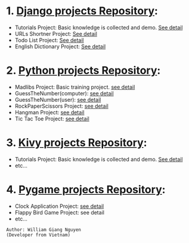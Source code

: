 # 1. [Django projects Repository](https://github.com/williamvietnam/python/tree/main/django):
- Tutorials Project: Basic knowledge is collected and demo. [See detail](https://github.com/williamvietnam/python/tree/main/django/tutorials)
- URLs Shortner Project: [See detail](https://github.com/williamvietnam/python/tree/main/django/urls_shortner_project)
- Todo List Project: [See detail](https://github.com/williamvietnam/python/tree/main/django/todo_list_project)
- English Dictionary Project: [See detail](https://github.com/williamvietnam/python/tree/main/django/EnglishDictionaryProject)

# 2. [Python projects Repository](https://github.com/williamvietnam/python/tree/main/python-core):
- Madlibs Project: Basic training project. [see detail](https://github.com/williamvietnam/python/tree/main/python-core/Madlibs)
- GuessTheNumber(computer): [see detail](https://github.com/williamvietnam/python/tree/main/python-core/GuessTheNumber(computer))
- GuessTheNumber(user): [see detail](https://github.com/williamvietnam/python/tree/main/python-core/GuessTheNumber(user))
- RockPaperScissors Project: [see detail](https://github.com/williamvietnam/python/tree/main/python-core/RockPaperScissors)
- Hangman Project: [see detail](https://github.com/williamvietnam/python/tree/main/python-core/Hangman)
- Tic Tac Toe Project: [see detail](https://github.com/williamvietnam/python/tree/main/python-core/TicTacToe)

# 3. [Kivy projects Repository](https://github.com/williamvietnam/python/tree/main/kivy):
- Tutorials Project: Basic knowledge is collected and demo. [See detail](https://github.com/williamvietnam/python/tree/main/kivy/tutorials)
- etc...

# 4. [Pygame projects Repository](https://github.com/williamvietnam/python/tree/main/pygame):
- Clock Application Project: [see detail](https://github.com/williamvietnam/python/tree/main/pygame/clock)
- Flappy Bird Game Project: see detail
- etc...

````
Author: William Giang Nguyen
(Developer from Vietnam)